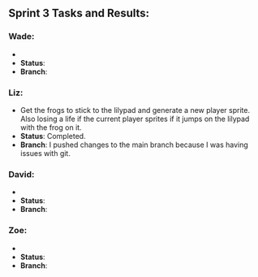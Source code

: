 ## Sprint 3 Tasks and Results:

### Wade:
- 
 - **Status**: 
 - **Branch**: 

### Liz:
- Get the frogs to stick to the lilypad and generate a new player sprite. Also losing a life if the current player sprites if it jumps on the lilypad with the frog on it.
 - **Status**: Completed.
 - **Branch**: I pushed changes to the main branch because I was having issues with git.

### David:
-
- **Status**:
 - **Branch**: 

### Zoe:
- 
 - **Status**:
 - **Branch**: 


